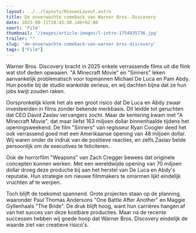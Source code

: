 ```yaml
---
layout: ../../layouts/NieuwsLayout.astro
title: De onverwachte comeback van Warner Bros. Discovery
date: 2025-08-11T20:43:50.146+02:00
soort: 'Film'
thumbnail: '/images/article-images/l-intro-1754935736.jpg'
trailer: ""
slug: 'de-onverwachte-comeback-van-warner-bros-discovery'
tags: ["Film"]
---
```


Warner Bros. Discovery bracht in 2025 enkele verrassende films uit die flink wat
stof deden opwaaien. "A Minecraft Movie" en "Sinners" leken aanvankelijk
problematisch voor topmannen Michael De Luca en Pam Abdy. Hun positie bij de
studio wankelde serieus, en wij dachten bijna dat ze hun jobs kwijt zouden
raken.

Oorspronkelijk klonk het als een groot risico dat De Luca en Abdy zwaar
investeerden in films zonder bekende merkbasis. Dit leidde tot geruchten dat CEO
David Zaslav vervangers zocht. Maar de kentering kwam met "A Minecraft Movie",
dat maar liefst 163 miljoen dollar binnenhaalde tijdens het openingsweekend. De
film "Sinners" van regisseur Ryan Coogler deed het ook verrassend goed met een
Amerikaanse opening van 48 miljoen dollar. Wij waren onder de indruk van de
positieve reacties, en zelfs Zaslav belde persoonlijk om de executives te
feliciteren.

Ook de horrorfilm "Weapons" van Zach Cregger bewees dat originele concepten
kunnen werken. Met een wereldwijde opening van 70 miljoen dollar droeg deze
productie bij aan het herstel van De Luca en Abdy's reputatie. Hun strategie om
nieuwe filmmakers te omarmen lijkt eindelijk vruchten af te werpen.

Toch blijft de toekomst spannend. Grote projecten staan op de planning,
waaronder Paul Thomas Andersons "One Battle After Another" en Maggie Gyllenhaals
"The Bride". De druk blijft hoog, want hun carrières hangen af van het succes
van deze kostbare producties. Maar na de recente successen hebben wij goede hoop
dat Warner Bros. Discovery eindelijk de waarde ziet van creatieve risico's.